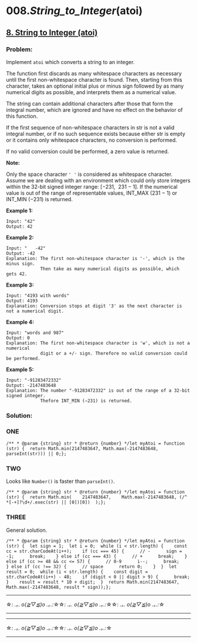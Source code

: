 # 008._String_to_Integer_(atoi)

## [8. String to Integer (atoi)](https://leetcode.com/problems/string-to-integer-atoi/description/)

### Problem:

Implement `atoi` which converts a string to an integer.

The function first discards as many whitespace characters as necessary until the first non-whitespace character is found. Then, starting from this character, takes an optional initial plus or minus sign followed by as many numerical digits as possible, and interprets them as a numerical value.

The string can contain additional characters after those that form the integral number, which are ignored and have no effect on the behavior of this function.

If the first sequence of non-whitespace characters in str is not a valid integral number, or if no such sequence exists because either str is empty or it contains only whitespace characters, no conversion is performed.

If no valid conversion could be performed, a zero value is returned.

**Note:**

Only the space character `' '` is considered as whitespace character. Assume we are dealing with an environment which could only store integers within the 32-bit signed integer range: [−231,  231 − 1]. If the numerical value is out of the range of representable values, INT_MAX (231 − 1) or INT_MIN (−231) is returned.

**Example 1:**

```
Input: "42"
Output: 42
```

**Example 2:**

```
Input: "   -42"
Output: -42
Explanation: The first non-whitespace character is '-', which is the minus sign.
             Then take as many numerical digits as possible, which gets 42.
```

**Example 3:**

```
Input: "4193 with words"
Output: 4193
Explanation: Conversion stops at digit '3' as the next character is not a numerical digit.
```

**Example 4:**

```
Input: "words and 987"
Output: 0
Explanation: The first non-whitespace character is 'w', which is not a numerical
             digit or a +/- sign. Therefore no valid conversion could be performed.
```

**Example 5:**

```
Input: "-91283472332"
Output: -2147483648
Explanation: The number "-91283472332" is out of the range of a 32-bit signed integer.
             Thefore INT_MIN (−231) is returned.
```

### Solution:

### ONE

```
/** * @param {string} str * @return {number} */let myAtoi = function (str) {  return Math.min(2147483647, Math.max(-2147483648, parseInt(str))) || 0;};
```

### TWO

Looks like `Number()` is faster than `parseInt()`.

```
/** * @param {string} str * @return {number} */let myAtoi = function (str) {  return Math.min(    2147483647,    Math.max(-2147483648, (/^ *[-+]?\d+/.exec(str) || [0])[0])  );};
```

### THREE

General solution.

```
/** * @param {string} str * @return {number} */let myAtoi = function (str) {  let sign = 1;  let i = 0;  while (i < str.length) {    const cc = str.charCodeAt(i++);    if (cc === 45) {      // -      sign = -1;      break;    } else if (cc === 43) {      // +      break;    } else if (cc >= 48 && cc <= 57) {      // 0-9      i--;      break;    } else if (cc !== 32) {      // space      return 0;    }  }  let result = 0;  while (i < str.length) {    const digit = str.charCodeAt(i++) - 48;    if (digit < 0 || digit > 9) {      break;    }    result = result * 10 + digit;  }  return Math.min(2147483647, Math.max(-2147483648, result * sign));};
```

---

☆*: .｡. o(≧▽≦)o .｡.:*☆☆*: .｡. o(≧▽≦)o .｡.:*☆☆*: .｡. o(≧▽≦)o .｡.:*☆

---

---

☆*: .｡. o(≧▽≦)o .｡.:*☆☆*: .｡. o(≧▽≦)o .｡.:*☆

---